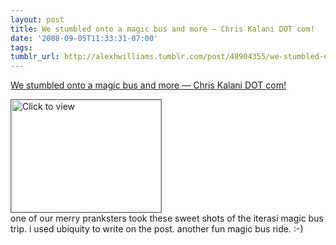 ```yaml
---
layout: post
title: We stumbled onto a magic bus and more — Chris Kalani DOT com!
date: '2008-09-05T11:33:31-07:00'
tags: 
tumblr_url: http://alexhwilliams.tumblr.com/post/48904355/we-stumbled-onto-a-magic-bus-and-more-chris-kalani
---
```

<a href="https://www.iterasi.net/OpenViewer.aspx?sqrlitid=OQeqnkfyEEuEiBIPs8cMGg">We stumbled onto a magic bus and more — Chris Kalani DOT com!</a><br/><p><a href="https://www.iterasi.net/OpenViewer.aspx?sqrlitid=OQeqnkfyEEuEiBIPs8cMGg" target="_blank"> <img src="http://AssetHost01a.iterasi.net/ec2eb670e447/94d5ad32ba6b/ff6f9e86baa1/232adf39a625/4563769c-4132-4c99-9d4d-97218d22b86e/thumbnail.jpg???20080905183303???QsRYfAxGJRrjF50HuVqVacu1FGdOKweVd2iyq5Ss6CY+X5pq0+bMzKS7AJ7Fn5njbvZO41Qqsz6G2I57d+KjwA5ndPwkE0VngzkBd0O2iaBWf4KV8pBkk1pjJKGvVF64FbajtKAPasjqSDu1iC6FJQp3HGMODubX6KrhPCLUX1Q=" width="240" height="180" style="border:solid 1px #666" alt="Click to view"/></a>
<br/>one of our merry pranksters took these sweet shots of the iterasi magic bus trip. i used ubiquity to write on the post. another fun magic bus ride. :-)</p>
